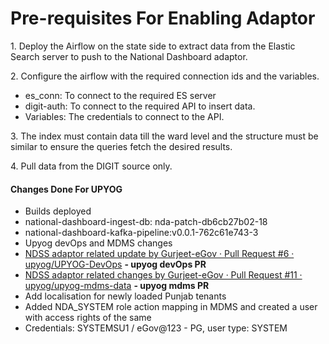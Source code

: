 # Pre-requisites For Enabling Adaptor



1\. Deploy the Airflow on the state side to extract data from the Elastic Search server to push to the National Dashboard adaptor.

2\. Configure the airflow with the required connection ids and the variables.

* es\_conn: To connect to the required ES server
* digit-auth: To connect to the required API to insert data.
* Variables: The credentials to connect to the API.

3\. The index must contain data till the ward level and the structure must be similar to ensure the queries fetch the desired results.

4\. Pull data from the DIGIT source only.

#### Changes Done For UPYOG

* Builds deployed
* national-dashboard-ingest-db: nda-patch-db6cb27b02-18
* national-dashboard-kafka-pipeline:v0.0.1-762c61e743-3
* Upyog devOps and MDMS changes
* [NDSS adaptor related update by Gurjeet-eGov · Pull Request #6 · upyog/UPYOG-DevOps](https://github.com/upyog/UPYOG-DevOps/pull/6) **- upyog devOps PR**
* [NDSS adaptor related changes by Gurjeet-eGov · Pull Request #11 · upyog/upyog-mdms-data](https://github.com/upyog/upyog-mdms-data/pull/11) **- upyog mdms PR**
* Add localisation for newly loaded Punjab tenants
* Added NDA\_SYSTEM role action mapping in MDMS and created a user with access rights of the same
* Credentials: SYSTEMSU1 / eGov@123 - PG, user type: SYSTEM
